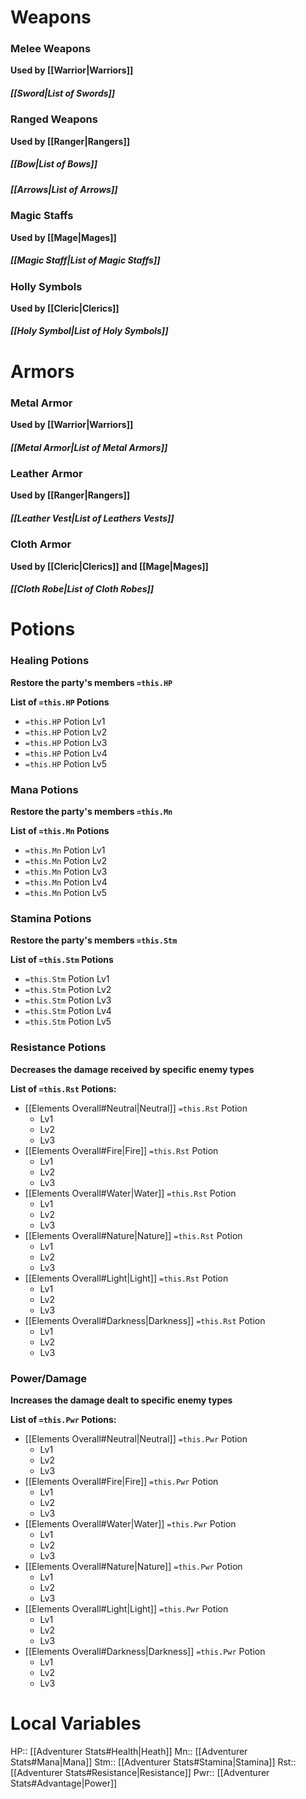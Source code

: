 # Weapons
### Melee Weapons
**Used by [[Warrior|Warriors]]**

##### [[Sword|List of Swords]]


### Ranged Weapons
**Used by [[Ranger|Rangers]]**

##### [[Bow|List of Bows]]
##### [[Arrows|List of Arrows]]


### Magic Staffs
**Used by [[Mage|Mages]]**

##### [[Magic Staff|List of Magic Staffs]]


### Holly Symbols
**Used by [[Cleric|Clerics]]**

##### [[Holy Symbol|List of Holy Symbols]]



# Armors
### Metal Armor
**Used by [[Warrior|Warriors]]**

##### [[Metal Armor|List of Metal Armors]]

### Leather Armor
**Used by [[Ranger|Rangers]]**

##### [[Leather Vest|List of Leathers Vests]]

### Cloth Armor
**Used by [[Cleric|Clerics]] and [[Mage|Mages]]**

##### [[Cloth Robe|List of Cloth Robes]]



# Potions
### Healing Potions
**Restore the party's members `=this.HP`**

**List of `=this.HP` Potions**
- `=this.HP` Potion Lv1
- `=this.HP` Potion Lv2
- `=this.HP` Potion Lv3
- `=this.HP` Potion Lv4
- `=this.HP` Potion Lv5




### Mana Potions
**Restore the party's members `=this.Mn`**

**List of `=this.Mn` Potions**
- `=this.Mn` Potion Lv1
- `=this.Mn` Potion Lv2
- `=this.Mn` Potion Lv3
- `=this.Mn` Potion Lv4
- `=this.Mn` Potion Lv5

### Stamina Potions
**Restore the party's members `=this.Stm`**

**List of `=this.Stm` Potions**
- `=this.Stm` Potion Lv1
- `=this.Stm` Potion Lv2
- `=this.Stm` Potion Lv3
- `=this.Stm` Potion Lv4
- `=this.Stm` Potion Lv5

### Resistance Potions
**Decreases the damage received by specific enemy types**

**List of `=this.Rst` Potions:**
- [[Elements Overall#Neutral|Neutral]] `=this.Rst` Potion 
	- Lv1
	- Lv2
	- Lv3
- [[Elements Overall#Fire|Fire]] `=this.Rst` Potion
	- Lv1
	- Lv2
	- Lv3
- [[Elements Overall#Water|Water]] `=this.Rst` Potion
	- Lv1
	- Lv2
	- Lv3
- [[Elements Overall#Nature|Nature]] `=this.Rst` Potion
	- Lv1
	- Lv2
	- Lv3
- [[Elements Overall#Light|Light]] `=this.Rst` Potion
	- Lv1
	- Lv2
	- Lv3
- [[Elements Overall#Darkness|Darkness]] `=this.Rst` Potion
	- Lv1
	- Lv2
	- Lv3


### Power/Damage
**Increases the damage dealt to specific enemy types** 

**List of `=this.Pwr` Potions:**
- [[Elements Overall#Neutral|Neutral]] `=this.Pwr` Potion 
	- Lv1
	- Lv2
	- Lv3
- [[Elements Overall#Fire|Fire]] `=this.Pwr` Potion
	- Lv1
	- Lv2
	- Lv3
- [[Elements Overall#Water|Water]] `=this.Pwr` Potion
	- Lv1
	- Lv2
	- Lv3 
- [[Elements Overall#Nature|Nature]] `=this.Pwr` Potion
	- Lv1
	- Lv2
	- Lv3
- [[Elements Overall#Light|Light]] `=this.Pwr` Potion
	- Lv1
	- Lv2
	- Lv3
- [[Elements Overall#Darkness|Darkness]] `=this.Pwr` Potion
	- Lv1
	- Lv2
	- Lv3
























# Local Variables
HP:: [[Adventurer Stats#Health|Heath]]
Mn:: [[Adventurer Stats#Mana|Mana]]
Stm:: [[Adventurer Stats#Stamina|Stamina]]
Rst:: [[Adventurer Stats#Resistance|Resistance]]
Pwr:: [[Adventurer Stats#Advantage|Power]]
